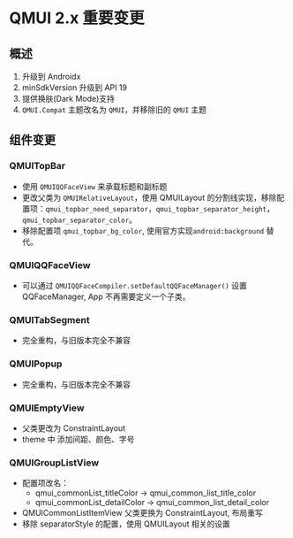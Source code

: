 # QMUI 2.x 重要变更

## 概述

1. 升级到 Androidx
2. minSdkVersion 升级到 API 19
3. 提供换肤(Dark Mode)支持
4. `QMUI.Compat` 主题改名为 `QMUI`，并移除旧的 `QMUI` 主题

## 组件变更

### QMUITopBar

- 使用 `QMUIQQFaceView` 来承载标题和副标题
- 更改父类为 `QMUIRelativeLayout`，使用 QMUILayout 的分割线实现，移除配置项：`qmui_topbar_need_separator`，`qmui_topbar_separator_height`， `qmui_topbar_separator_color`。
- 移除配置项 `qmui_topbar_bg_color`, 使用官方实现`android:background` 替代。

### QMUIQQFaceView

- 可以通过 `QMUIQQFaceCompiler.setDefaultQQFaceManager()` 设置 QQFaceManager, App 不再需要定义一个子类。

### QMUITabSegment

- 完全重构，与旧版本完全不兼容

### QMUIPopup

- 完全重构，与旧版本完全不兼容

### QMUIEmptyView

- 父类更改为 ConstraintLayout
- theme 中 添加间距、颜色、字号

### QMUIGroupListView

- 配置项改名：
    - qmui_commonList_titleColor -> qmui_common_list_title_color
    - qmui_commonList_detailColor -> qmui_common_list_detail_color
- QMUICommonListItemView 父类更换为 ConstraintLayout, 布局重写
- 移除 separatorStyle 的配置，使用 QMUILayout 相关的设置


